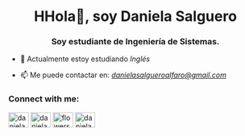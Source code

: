 <h1 align="center">HHola👋, soy Daniela Salguero</h1>
<h3 align="center">Soy estudiante de Ingeniería de Sistemas.</h3>

- 🌱 Actualmente estoy estudiando *Inglés*

- 📫 Me puede contactar en: *danielasalgueroalfaro@gmail.com*

<h3 align="left">Connect with me:</h3>
<p align="left">
<a href="https://linkedin.com/in/daniela salguero alfaro" target="blank"><img align="center" src="https://raw.githubusercontent.com/rahuldkjain/github-profile-readme-generator/master/src/images/icons/Social/linked-in-alt.svg" alt="daniela salguero alfaro" height="30" width="40" /></a>
<a href="https://fb.com/daniela shaiel salguero" target="blank"><img align="center" src="https://raw.githubusercontent.com/rahuldkjain/github-profile-readme-generator/master/src/images/icons/Social/facebook.svg" alt="daniela shaiel salguero" height="30" width="40" /></a>
<a href="https://instagram.com/flowershaiel" target="blank"><img align="center" src="https://raw.githubusercontent.com/rahuldkjain/github-profile-readme-generator/master/src/images/icons/Social/instagram.svg" alt="flowershaiel" height="30" width="40" /></a>
<a href="https://www.youtube.com/c/daniela salguero" target="blank"><img align="center" src="https://raw.githubusercontent.com/rahuldkjain/github-profile-readme-generator/master/src/images/icons/Social/youtube.svg" alt="daniela salguero" height="30" width="40" /></a>
</p>
